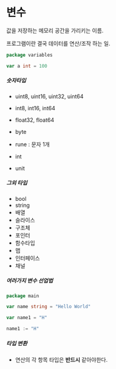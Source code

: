 # 변수 

값을 저장하는 메모리 공간을 가리키는 이름.   

프로그램이란 결국 데이터를 연산/조작 하는 일.  

```go
package variables 

var a int = 100

```

##### 숫자타입 

- uint8, uint16, uint32, uint64
- int8, int16, int64
- float32, float64

- byte
- rune : 문자 1개 
- int 
- unit

##### 그외 타입 

- bool
- string
- 배열
- 슬라이스 
- 구조체 
- 포인터
- 함수타입
- 맵
- 인터페이스 
- 채널 

##### 여러가지 변수 선업법 

```go
package main

var name string = "Hello World" 

var name1 = "H"

name1 := "H"
```

##### 타입 변환 

- 연산의 각 항목 타입은 **반드시** 같아야한다. 